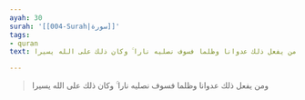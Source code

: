 ```yaml
---
ayah: 30
surah: '[[004-Surah|سورة]]'
tags:
- quran
text: ومن يفعل ذلك عدوانا وظلما فسوف نصليه نارا ۚ وكان ذلك على الله يسيرا

---
```

> ومن يفعل ذلك عدوانا وظلما فسوف نصليه نارا ۚ وكان ذلك على الله يسيرا
